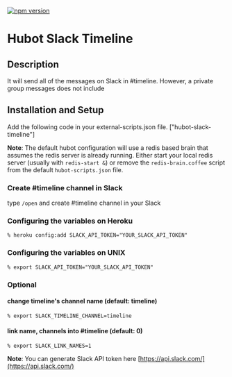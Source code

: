[![npm version](https://badge.fury.io/js/hubot-slack-timeline.svg)](http://badge.fury.io/js/hubot-slack-timeline)

# Hubot Slack Timeline

## Description

It will send all of the messages on Slack in #timeline.
However, a private group messages does not include

## Installation and Setup

Add the following code in your external-scripts.json file.
["hubot-slack-timeline"]

**Note**: The default hubot configuration will use a redis based brain that assumes the redis server is already running.  Either start your local redis server (usually with `redis-start &`) or remove the `redis-brain.coffee` script from the default `hubot-scripts.json` file.

### Create #timeline channel in Slack

type `/open` and create #timeline channel in your Slack


### Configuring the variables on Heroku

    % heroku config:add SLACK_API_TOKEN="YOUR_SLACK_API_TOKEN"

### Configuring the variables on UNIX

    % export SLACK_API_TOKEN="YOUR_SLACK_API_TOKEN"

### Optional
#### change timeline's channel name (default: timeline)
    % export SLACK_TIMELINE_CHANNEL=timeline

#### link name, channels into #timeline (default: 0)

    % export SLACK_LINK_NAMES=1


**Note**: You can generate Slack API token here [https://api.slack.com/](https://api.slack.com/)

